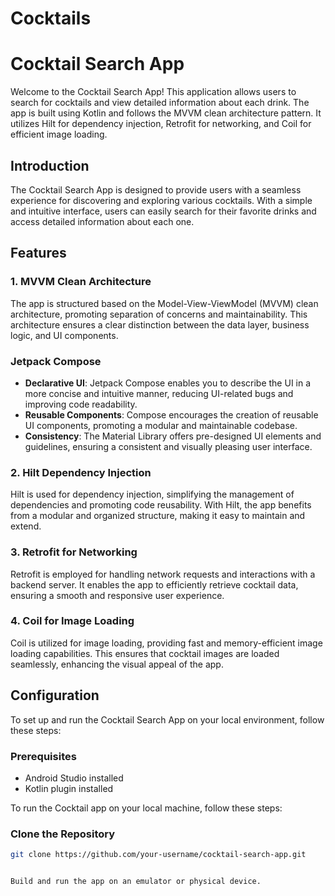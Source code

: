 # Cocktails
# Cocktail Search App

Welcome to the Cocktail Search App! This application allows users to search for cocktails and view detailed information about each drink. The app is built using Kotlin and follows the MVVM clean architecture pattern. It utilizes Hilt for dependency injection, Retrofit for networking, and Coil for efficient image loading.

## Introduction

The Cocktail Search App is designed to provide users with a seamless experience for discovering and exploring various cocktails. With a simple and intuitive interface, users can easily search for their favorite drinks and access detailed information about each one.

## Features

### 1. MVVM Clean Architecture

The app is structured based on the Model-View-ViewModel (MVVM) clean architecture, promoting separation of concerns and maintainability. This architecture ensures a clear distinction between the data layer, business logic, and UI components.

### Jetpack Compose
- **Declarative UI**: Jetpack Compose enables you to describe the UI in a more concise and intuitive manner, reducing UI-related bugs and improving code readability.
- **Reusable Components**: Compose encourages the creation of reusable UI components, promoting a modular and maintainable codebase.
- **Consistency**: The Material Library offers pre-designed UI elements and guidelines, ensuring a consistent and visually pleasing user interface.

### 2. Hilt Dependency Injection

Hilt is used for dependency injection, simplifying the management of dependencies and promoting code reusability. With Hilt, the app benefits from a modular and organized structure, making it easy to maintain and extend.

### 3. Retrofit for Networking

Retrofit is employed for handling network requests and interactions with a backend server. It enables the app to efficiently retrieve cocktail data, ensuring a smooth and responsive user experience.

### 4. Coil for Image Loading

Coil is utilized for image loading, providing fast and memory-efficient image loading capabilities. This ensures that cocktail images are loaded seamlessly, enhancing the visual appeal of the app.

## Configuration

To set up and run the Cocktail Search App on your local environment, follow these steps:

### Prerequisites

- Android Studio installed
- Kotlin plugin installed

To run the Cocktail app on your local machine, follow these steps:

### Clone the Repository

```bash
git clone https://github.com/your-username/cocktail-search-app.git


Build and run the app on an emulator or physical device.
 
